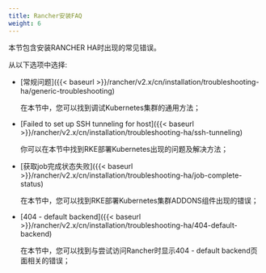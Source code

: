 ```yaml
---
title: Rancher安装FAQ
weight: 6
---
```


本节包含安装RANCHER HA时出现的常见错误。

从以下选项中选择:

- [常规问题]({{< baseurl >}}/rancher/v2.x/cn/installation/troubleshooting-ha/generic-troubleshooting)

    在本节中，您可以找到调试Kubernetes集群的通用方法；

- [Failed to set up SSH tunneling for host]({{< baseurl >}}/rancher/v2.x/cn/installation/troubleshooting-ha/ssh-tunneling)

    你可以在本节中找到RKE部署Kubernetes出现的问题及解决方法；

- [获取job完成状态失败]({{< baseurl >}}/rancher/v2.x/cn/installation/troubleshooting-ha/job-complete-status)

    在本节中，您可以找到RKE部署Kubernetes集群ADDONS组件出现的错误；

- [404 - default backend]({{< baseurl >}}/rancher/v2.x/cn/installation/troubleshooting-ha/404-default-backend)

    在本节中，您可以找到与尝试访问Rancher时显示404 - default backend页面相关的错误；
